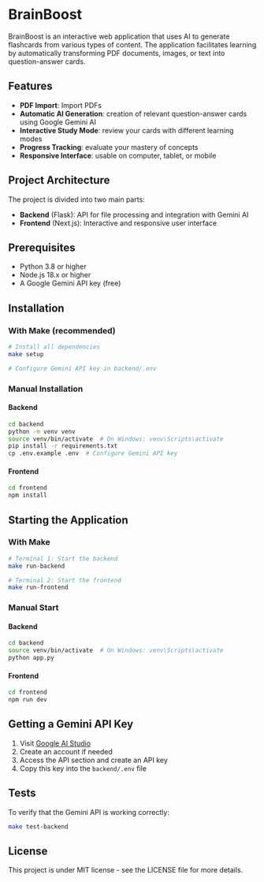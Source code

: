 # BrainBoost

BrainBoost is an interactive web application that uses AI to generate flashcards from various types of content. The application facilitates learning by automatically transforming PDF documents, images, or text into question-answer cards.

## Features

- **PDF Import**: Import PDFs
- **Automatic AI Generation**: creation of relevant question-answer cards using Google Gemini AI
- **Interactive Study Mode**: review your cards with different learning modes
- **Progress Tracking**: evaluate your mastery of concepts
- **Responsive Interface**: usable on computer, tablet, or mobile

## Project Architecture

The project is divided into two main parts:

- **Backend** (Flask): API for file processing and integration with Gemini AI
- **Frontend** (Next.js): Interactive and responsive user interface

## Prerequisites

- Python 3.8 or higher
- Node.js 18.x or higher
- A Google Gemini API key (free)

## Installation

### With Make (recommended)

```bash
# Install all dependencies
make setup

# Configure Gemini API key in backend/.env
```

### Manual Installation

#### Backend

```bash
cd backend
python -m venv venv
source venv/bin/activate  # On Windows: venv\Scripts\activate
pip install -r requirements.txt
cp .env.example .env  # Configure Gemini API key
```

#### Frontend

```bash
cd frontend
npm install
```

## Starting the Application

### With Make

```bash
# Terminal 1: Start the backend
make run-backend

# Terminal 2: Start the frontend
make run-frontend
```

### Manual Start

#### Backend

```bash
cd backend
source venv/bin/activate  # On Windows: venv\Scripts\activate
python app.py
```

#### Frontend

```bash
cd frontend
npm run dev
```

## Getting a Gemini API Key

1. Visit [Google AI Studio](https://ai.google.dev/)
2. Create an account if needed
3. Access the API section and create an API key
4. Copy this key into the `backend/.env` file

## Tests

To verify that the Gemini API is working correctly:

```bash
make test-backend
```

## License

This project is under MIT license - see the LICENSE file for more details.